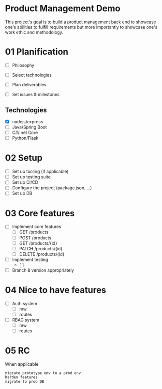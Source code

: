 # Product Management Demo

This project's goal is to build a product management back end to showcase one's abilities to fulfill requirements but more importantly to showcase one's work ethic and methodology.

# 01 Planification

- [ ] Philosophy
- [ ] Select technologies
- [ ] Plan deliverables
- [ ] Set issues & milestones


## Technologies

- [x] nodejs/express
- [ ] Java/Spring Boot
- [ ] C#/.net Core
- [ ] Python/Flask

# 02 Setup

- [ ] Set up tooling (if applicable)
- [ ] Set up testing suite
- [ ] Set up CI/CD
- [ ] Configure the project (package.json, ...)
- [ ] Set up DB

# 03 Core features

- [ ] Implement core features
  - [ ] GET /products
  - [ ] POST /products
  - [ ] GET /products/{id}
  - [ ] PATCH /products/{id}
  - [ ] DELETE /products/{id}
- [ ] Implement testing
  - [ ]
- [ ] Branch & version appropriately

# 04 Nice to have features

- [ ] Auth system
  - [ ] mw
  - [ ] routes
- [ ] RBAC system
  - [ ] mw
  - [ ] routes

# 05 RC

When applicable

    migrate prototype env to a prod env
    harden features
    migrate to prod DB
